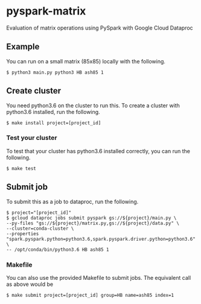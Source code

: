 # pyspark-matrix
Evaluation of matrix operations using PySpark with Google Cloud Dataproc


## Example
You can run on a small matrix (85x85) locally with the following.

```
$ python3 main.py python3 HB ash85 1
```


## Create cluster
You need python3.6 on the cluster to run this. To create a cluster with python3.6 installed, run the following.

```
$ make install project=[project_id]
```

### Test your cluster
To test that your cluster has python3.6 installed correctly, you can run the following.

```
$ make test
```

## Submit job
To submit this as a job to dataproc, run the following.

```
$ project="[project_id]"
$ gcloud dataproc jobs submit pyspark gs://${project}/main.py \
--py-files "gs://${project}/matrix.py,gs://${project}/data.py" \
--cluster=conda-cluster \
--properties "spark.pyspark.python=python3.6,spark.pyspark.driver.python=python3.6" \
-- /opt/conda/bin/python3.6 HB ash85 1
```

### Makefile
You can also use the provided Makefile to submit jobs. The equivalent call as above would be

```
$ make submit project=[project_id] group=HB name=ash85 index=1
```
